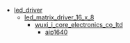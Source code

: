 * [led_driver](led_driver)
  * [led_matrix_driver_16_x_8](led_driver/led_matrix_driver_16_x_8)
    * [wuxi_i_core_electronics_co_ltd](led_driver/led_matrix_driver_16_x_8/wuxi_i_core_electronics_co_ltd)
      * [aip1640](led_driver/led_matrix_driver_16_x_8/wuxi_i_core_electronics_co_ltd/aip1640)
